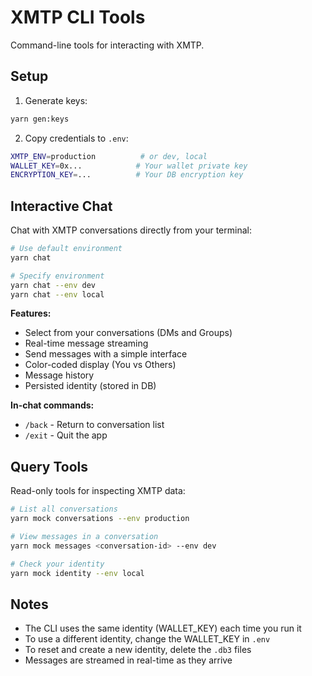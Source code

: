 # XMTP CLI Tools

Command-line tools for interacting with XMTP.

## Setup

1. Generate keys:

```bash
yarn gen:keys
```

2. Copy credentials to `.env`:

```bash
XMTP_ENV=production          # or dev, local
WALLET_KEY=0x...            # Your wallet private key
ENCRYPTION_KEY=...          # Your DB encryption key
```

## Interactive Chat

Chat with XMTP conversations directly from your terminal:

```bash
# Use default environment
yarn chat

# Specify environment
yarn chat --env dev
yarn chat --env local
```

**Features:**

- Select from your conversations (DMs and Groups)
- Real-time message streaming
- Send messages with a simple interface
- Color-coded display (You vs Others)
- Message history
- Persisted identity (stored in DB)

**In-chat commands:**

- `/back` - Return to conversation list
- `/exit` - Quit the app

## Query Tools

Read-only tools for inspecting XMTP data:

```bash
# List all conversations
yarn mock conversations --env production

# View messages in a conversation
yarn mock messages <conversation-id> --env dev

# Check your identity
yarn mock identity --env local
```

## Notes

- The CLI uses the same identity (WALLET_KEY) each time you run it
- To use a different identity, change the WALLET_KEY in `.env`
- To reset and create a new identity, delete the `.db3` files
- Messages are streamed in real-time as they arrive
